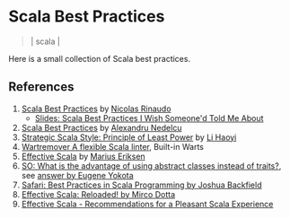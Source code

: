 # Scala Best Practices

> | scala |

Here is a small collection of Scala best practices.

## References

1. [Scala Best Practices](https://github.com/nrinaudo/scala-best-practices) by [Nicolas Rinaudo](https://github.com/nrinaudo)
   - [Slides: Scala Best Practices I Wish Someone'd Told Me About](https://nrinaudo.github.io/talk-scala-best-practices)
2. [Scala Best Practices](https://github.com/alexandru/scala-best-practices) by [Alexandru Nedelcu](https://github.com/alexandru)
3. [Strategic Scala Style: Principle of Least Power](http://www.lihaoyi.com/post/StrategicScalaStylePrincipleofLeastPower.html) by [Li Haoyi](https://github.com/lihaoyi)
4. [Wartremover A flexible Scala linter](http://www.wartremover.org/doc/warts.html), Built-in Warts
5. [Effective Scala](https://twitter-archive.github.io/effectivescala/) by [Marius Eriksen](https://github.com/mariusae)
6. [SO: What is the advantage of using abstract classes instead of traits?](https://stackoverflow.com/questions/1991042/what-is-the-advantage-of-using-abstract-classes-instead-of-traits), see [answer by Eugene Yokota](https://stackoverflow.com/a/15330312)
7. [Safari: Best Practices in Scala Programming by Joshua Backfield](https://www.oreilly.com/library/view/best-practices-in/9781491959275/#toc-start)
8. [Effective Scala: Reloaded! by Mirco Dotta](https://www.youtube.com/watch?v=pAc-0TmnlcE)
9. [Effective Scala - Recommendations for a Pleasant Scala Experience](https://github.com/gstro/effective-scala)
